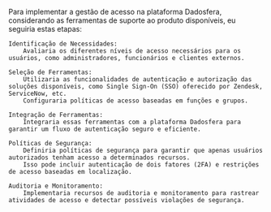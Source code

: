 Para implementar a gestão de acesso na plataforma Dadosfera, considerando as ferramentas de suporte ao produto disponíveis, eu seguiria estas etapas:

    Identificação de Necessidades:
        Avaliaria os diferentes níveis de acesso necessários para os usuários, como administradores, funcionários e clientes externos.

    Seleção de Ferramentas:
        Utilizaria as funcionalidades de autenticação e autorização das soluções disponíveis, como Single Sign-On (SSO) oferecido por Zendesk, ServiceNow, etc.
        Configuraria políticas de acesso baseadas em funções e grupos.

    Integração de Ferramentas:
        Integraria essas ferramentas com a plataforma Dadosfera para garantir um fluxo de autenticação seguro e eficiente.

    Políticas de Segurança:
        Definiria políticas de segurança para garantir que apenas usuários autorizados tenham acesso a determinados recursos.
        Isso pode incluir autenticação de dois fatores (2FA) e restrições de acesso baseadas em localização.

    Auditoria e Monitoramento:
        Implementaria recursos de auditoria e monitoramento para rastrear atividades de acesso e detectar possíveis violações de segurança.